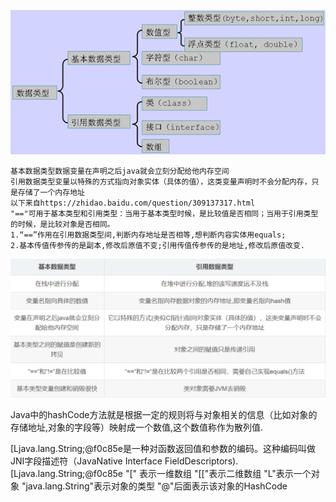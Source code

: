 ![image](https://github.com/thunderstudying/java/blob/master/pictures/type%20of%20data%20in%20java.png)
    
    基本数据类型数据变量在声明之后java就会立刻分配给他内存空间
    引用数据类型变量以特殊的方式指向对象实体（具体的值），这类变量声明时不会分配内存，只是存储了一个内存地址
    以下来自https://zhidao.baidu.com/question/309137317.html
    "=="可用于基本类型和引用类型：当用于基本类型时候，是比较值是否相同；当用于引用类型的时候，是比较对象是否相同。
    1.“==”作用在引用数据类型间,判断内存地址是否相等,想判断内容实体用equals;
    2.基本传值传参传的是副本,修改后原值不变;引用传值传参传的是地址,修改后原值改变.
![image](https://github.com/thunderstudying/java/blob/master/pictures/compare%20two%20type%20of%20java.png)

  Java中的hashCode方法就是根据一定的规则将与对象相关的信息（比如对象的存储地址,对象的字段等）映射成一个数值,这个数值称作为散列值.

  [Ljava.lang.String;@f0c85e是一种对函数返回值和参数的编码。这种编码叫做JNI字段描述符（JavaNative Interface FieldDescriptors).
  [Ljava.lang.String;@f0c85e
  "[" 表示一维数组 
  "[["表示二维数组 
  "L"表示一个对象 
  "java.lang.String"表示对象的类型 
  "@"后面表示该对象的HashCode
